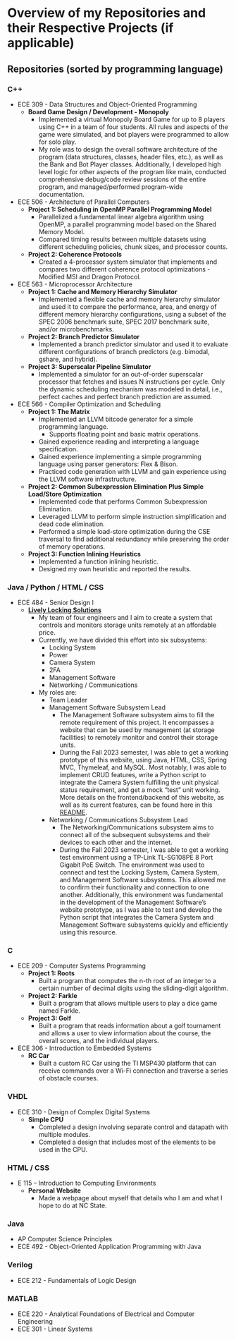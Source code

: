 # Overview of my Repositories and their Respective Projects (if applicable)

## Repositories (sorted by programming language)

### C++
* ECE 309 - Data Structures and Object-Oriented Programming
  * <b> Board Game Design / Development - Monopoly </b>
    * Implemented a virtual Monopoly Board Game for up to 8 players using C++ in a team of four students. All rules and aspects of the game were simulated, and bot players were programmed to allow for solo play.
    * My role was to design the overall software architecture of the program (data structures, classes, header files, etc.), as well as the Bank and Bot 
      Player classes. Additionally, I developed high level logic for other aspects of the program like main, conducted comprehensive debug/code review sessions of the entire program, and managed/performed program-wide documentation.
* ECE 506 - Architecture of Parallel Computers
  * <b> Project 1: Scheduling in OpenMP Parallel Programming Model </b>
    *  Parallelized a fundamental linear algebra algorithm using OpenMP, a parallel programming model based on the Shared Memory Model.
    *  Compared timing results between multiple datasets using different scheduling policies, chunk sizes, and processor counts.
  * <b> Project 2: Coherence Protocols </b>
    * Created a 4-processor system simulator that implements and compares two different coherence protocol optimizations - Modified MSI and Dragon Protocol.
* ECE 563 - Microprocessor Architecture
  * <b> Project 1: Cache and Memory Hierarchy Simulator </b>
    * Implemented a flexible cache and memory hierarchy simulator and used it to compare the performance, area, and energy of different memory hierarchy configurations, using a subset of the SPEC 2006 benchmark suite, SPEC 2017 benchmark suite, and/or microbenchmarks.
  * <b> Project 2: Branch Predictor Simulator </b>
    * Implemented a branch predictor simulator and used it to evaluate different configurations of branch predictors (e.g. bimodal, gshare, and hybrid).
  * <b> Project 3: Superscalar Pipeline Simulator </b>
    * Implemented a simulator for an out-of-order superscalar processor that fetches and issues N instructions per cycle. Only the dynamic scheduling mechanism was modeled in detail, i.e., perfect caches and perfect branch prediction are assumed.
* ECE 566 - Compiler Optimization and Scheduling
  * <b> Project 1: The Matrix </b>
    * Implemented an LLVM bitcode generator for a simple programming language.
      * Supports floating point and basic matrix operations.
    * Gained experience reading and interpreting a language specification.
    * Gained experience implementing a simple programming language using parser generators: Flex & Bison.
    * Practiced code generation with LLVM and gain experience using the LLVM software infrastructure.
  * <b> Project 2: Common Subexpression Elimination Plus Simple Load/Store Optimization </b>
    * Implemented code that performs Common Subexpression Elimination.
    * Leveraged LLVM to perform simple instruction simplification and dead code elimination.
    * Performed a simple load-store optimization during the CSE traversal to find additional redundancy while preserving the order of memory operations.
  * <b> Project 3: Function Inlining Heuristics </b>
    * Implemented a function inlining heuristic.
    * Designed my own heuristic and reported the results.
### Java / Python / HTML / CSS
* ECE 484 - Senior Design I
  * <b> [Lively Locking Solutions](https://sites.google.com/ncsu.edu/ece-sd-project-pages-fall-23/project-53-lively-locking-solutions?authuser=0) </b>
    * My team of four engineers and I aim to create a system that controls and monitors storage units remotely at an affordable price.
    * Currently, we have divided this effort into six subsystems:
      * Locking System
      * Power
      * Camera System
      * 2FA
      * Management Software
      * Networking / Communications
    * My roles are:
      * Team Leader
      * Management Software Subsystem Lead
        * The Management Software subsystem aims to fill the remote requirement of this project. It encompasses a website that can be used by management (at storage facilities) to remotely monitor and control their storage units.
        * During the Fall 2023 semester, I was able to get a working prototype of this website, using Java, HTML, CSS, Spring MVC, Thymeleaf, and MySQL. Most notably, I was able to implement CRUD features, write a Python script to integrate the Camera System fulfilling the unit physical status requirement, and get a mock “test” unit working. More details on 
          the frontend/backend of this website, as well as its current features, can be found here in this [README](https://drive.google.com/file/d/1-WCKKwhsjLGRxM0DZmKxcpWUT_jx5IHf/view?usp=sharing).
      * Networking / Communications Subsystem Lead
        * The Networking/Communications subsystem aims to connect all of the subsequent subsystems and their devices to each other and the internet.
        * During the Fall 2023 semester, I was able to get a working test environment using a TP-Link TL-SG108PE 8 Port Gigabit PoE Switch. The environment was used to connect and test the Locking System, Camera System, and Management Software subsystems. This allowed me to confirm their functionality and connection to one another. Additionally, this 
          environment was fundamental in the development of the Management Software’s website prototype, as I was able to test and develop the Python script that integrates the Camera System and Management Software subsystems quickly and efficiently using this resource.
### C
* ECE 209 - Computer Systems Programming
  * <b> Project 1: Roots </b>
    * Built a program that computes the n-th root of an integer to a certain number of decimal digits using the sliding-digit algorithm.
  * <b> Project 2: Farkle </b>
    * Built a program that allows multiple users to play a dice game named Farkle.
  * <b> Project 3: Golf </b>
    * Built a program that reads information about a golf tournament and allows a user to view information about the course, the overall scores, and the individual players.
* ECE 306 - Introduction to Embedded Systems
    * <b> RC Car </b>
      * Built a custom RC Car using the TI MSP430 platform that can receive commands over a Wi-Fi connection and traverse a series of obstacle courses.
### VHDL
* ECE 310 - Design of Complex Digital Systems
  * <b> Simple CPU </b>
    * Completed a design involving separate control and datapath with multiple modules.
    * Completed a design that includes most of the elements to be used in the CPU.
### HTML / CSS
* E 115 – Introduction to Computing Environments
  * <b> Personal Website </b>
    * Made a webpage about myself that details who I am and what I hope to do at NC State.
### Java
* AP Computer Science Principles
* ECE 492 - Object-Oriented Application Programming with Java
### Verilog
* ECE 212 - Fundamentals of Logic Design
### MATLAB
* ECE 220 - Analytical Foundations of Electrical and Computer Engineering
* ECE 301 - Linear Systems











